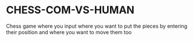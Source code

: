 # CHESS-COM-VS-HUMAN
Chess game where you input where you want to put the pieces by entering their position and where you want to move them too
